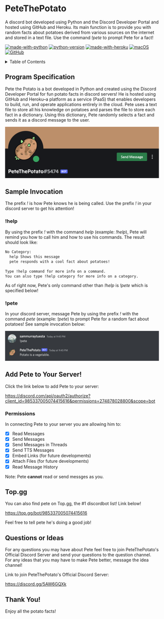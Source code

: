 # PeteThePotato 

A discord bot developed using Python and the Discord Developer Portal and hosted using GitHub and Heroku. Its main function is to provide you with random facts about potatoes derived from various sources on the internet and stored in a text file. Use the command *!pete* to prompt Pete for a fact!

[![made-with-python](https://img.shields.io/badge/Made%20with-Python-1f425f.svg)](https://www.python.org/) [![python-version](https://img.shields.io/badge/Python-3.9.1-blue.svg)](https://shields.io/) [![made-with-heroku](https://img.shields.io/badge/Made%20with-Heroku-5D3FD3.svg)](https://www.heroku.com) [![macOS](https://svgshare.com/i/ZjP.svg)](https://svgshare.com/i/ZjP.svg) [![GitHub](https://badgen.net/badge/icon/github?icon=github&label)](https://github.com/sammurraytuesta)

<!-- TABLE OF CONTENTS -->
<details>
  <summary>Table of Contents</summary>
  <ol>
    <li><a href="#Program-Specification">Program Specification</a></li>
    <li>
      <a href="#Sample-Invocation">Sample Invocation</a>
      <ul>
        <li><a href="#help">!help</a></li>
        <li><a href="#pete">!pete</a></li>
      </ul>
    </li>
    <li>
      <a href="#Add-Pete-to-Your-Server">Add Pete to Your Server!</a>
      <ul>
        <li><a href="#Permissions">Permissions</a></li>
      </ul>
    </li>
    <li><ahref="#Top">Top.gg</a></li>
    <li><a href="#Questions-or-Ideas">Questions or Ideas</a></li>
    <li><a href="#Thank-You">Thank You!</a></li>
</details>

## Program Specification 
  
Pete the Potato is a bot developed in Python and created using the Discord Developer Portal for fun potato facts in discord servers! He is hosted using GitHub and Heroku–a platform as a service (PaaS) that enables developers to build, run, and operate applications entirely in the cloud. Pete uses a text file to store all his knowledge on potatoes and parses the file to store each fact in a dictionary. Using this dictionary, Pete randomly selects a fact and sends it as a discord message to the user.

<img width="550px" src="pete-discord.png" alt="pete-discord">

## Sample Invocation
The prefix *!* is how Pete knows he is being called. Use the prefix *!* in your discord server to get his attention!
  
### !help
By using the prefix *!* with the command *help* (example: *!help*), Pete will remind you how to call him and how to use his commands. The result should look like:

```
No Category:
  help Shows this message
  pete responds with a cool fact about potatoes!

Type !help command for more info on a command.
You can also type !help category for more info on a category.
```
  
As of right now, Pete's only command other than *!help* is *!pete* which is specified below!
  
### !pete
In your discord server, message Pete by using the prefix *!* with the command *pete* (example: *!pete*) to prompt Pete for a random fact about potatoes! See sample invocation below:

<img width="550px" src="pete-command.png" alt="pete-command">
  
## Add Pete to Your Server!
Click the link below to add Pete to your server:
  
https://discord.com/api/oauth2/authorize?client_id=985337005074415616&permissions=274878028800&scope=bot

### Permissions
In connecting Pete to your server you are allowing him to:
- [x] Read Messages
- [x] Send Messages
- [x] Send Messages in Threads
- [x] Send TTS Messages
- [x] Embed Links (for future developments)
- [x] Attach Files (for future developments)
- [x] Read Message History
  
Note: Pete **cannot** read or send messges as you.

## Top.gg
You can also find pete on Top.gg, the #1 discordbot list! Link below!

https://top.gg/bot/985337005074415616

Feel free to tell pete he's doing a good job!
  
## Questions or Ideas
For any questions you may have about Pete feel free to join PeteThePotato's Official Discord Server and send your questions to the question channel. For any ideas that you may have to make Pete better, message the idea channel! 
  
Link to join PeteThePotato's Official Discord Server:

https://discord.gg/5AW6GQXk
  
## Thank You!
Enjoy all the potato facts!
